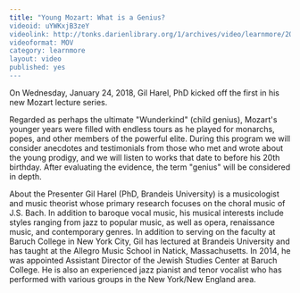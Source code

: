 ```yaml
---
title: "Young Mozart: What is a Genius?
videoid: uYWKxjB3zeY
videolink: http://tonks.darienlibrary.org/1/archives/video/learnmore/20180124_mozart.mov
videoformat: MOV
category: learnmore
layout: video
published: yes
---
```


On Wednesday, January 24, 2018, Gil Harel, PhD kicked off the first in his new Mozart lecture series. 

Regarded as perhaps the ultimate "Wunderkind" (child genius), Mozart's younger years were filled with endless tours as he played for monarchs, popes, and other members of the powerful elite. During this program we will consider anecdotes and testimonials from those who met and wrote about the young prodigy, and we will listen to works that date to before his 20th birthday. After evaluating the evidence, the term "genius" will be considered in depth.

About the Presenter
Gil Harel (PhD, Brandeis University) is a musicologist and music theorist whose primary research focuses on the choral music of J.S. Bach. In addition to baroque vocal music, his musical interests include styles ranging from jazz to popular music, as well as opera, renaissance music, and contemporary genres. In addition to serving on the faculty at Baruch College in New York City, Gil has lectured at Brandeis University and has taught at the Allegro Music School in Natick, Massachusetts. In 2014, he was appointed Assistant Director of the Jewish Studies Center at Baruch College. He is also an experienced jazz pianist and tenor vocalist who has performed with various groups in the New York/New England area.
